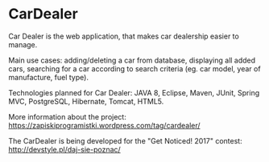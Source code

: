 # CarDealer
Car Dealer is the web application, that makes car dealership easier to manage.

Main use cases: adding/deleting a car from database, displaying all added cars, searching for a car according to search criteria (eg. car model, year of manufacture, fuel type).

Technologies planned for Car Dealer: JAVA 8, Eclipse, Maven, JUnit, Spring MVC, PostgreSQL, Hibernate, Tomcat, HTML5.

More information about the project: https://zapiskiprogramistki.wordpress.com/tag/cardealer/

The CarDealer is being developed for the "Get Noticed! 2017" contest: http://devstyle.pl/daj-sie-poznac/
